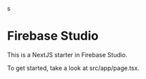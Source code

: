 s
# Firebase Studio

This is a NextJS starter in Firebase Studio.

To get started, take a look at src/app/page.tsx.
